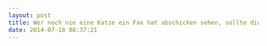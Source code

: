 ```yaml
---
layout: post
title: Wer noch nie eine Katze ein Fax hat abschicken sehen, sollte diesen Post lesen 
date: 2014-07-18 08:37:21
---
```



